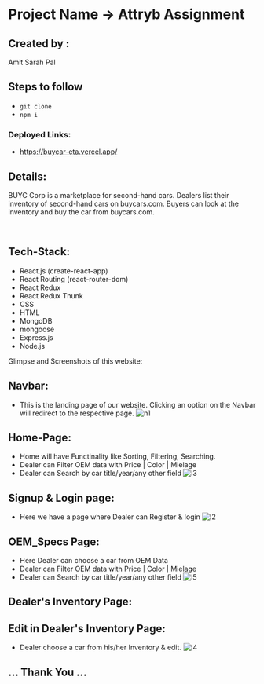 # Project Name ->  Attryb Assignment
##  Created by : 
Amit Sarah Pal
 
##  Steps to follow
- `git clone` 
- `npm i`


### Deployed Links:
- https://buycar-eta.vercel.app/
 

## Details:
BUYC Corp is a marketplace for second-hand cars. Dealers list their inventory of second-hand cars on buycars.com. Buyers can look at the inventory and buy the car from buycars.com.

<br />


## Tech-Stack:

- React.js (create-react-app)
- React Routing (react-router-dom)
- React Redux 
- React Redux Thunk
- CSS
- HTML
- MongoDB
- mongoose
- Express.js
- Node.js


Glimpse and Screenshots of this website:

## Navbar:

- This is the landing page of our website. Clicking an option on the Navbar will redirect to the respective page.
![n1](https://github.com/iamitpal/Assignment/assets/109168129/14933b00-f575-4114-9834-fb9af869887a)



## Home-Page:

- Home will have Functinality like Sorting, Filtering, Searching.
- Dealer can Filter OEM data with Price | Color | Mielage
- Dealer can Search by car title/year/any other field
![l3](https://github.com/iamitpal/Assignment/assets/109168129/aad10a4b-05e2-4a71-803f-61d875c60e65)




## Signup & Login page:
- Here we have a page where Dealer can Register & login
![l2](https://github.com/iamitpal/Assignment/assets/109168129/1b54ff7b-e68e-4230-909b-c84abe5ace53)



## OEM_Specs Page:
- Here Dealer can choose a car from OEM Data
- Dealer can Filter OEM data with Price | Color | Mielage
- Dealer can Search by car title/year/any other field
![l5](https://github.com/iamitpal/Assignment/assets/109168129/5d65192b-8786-4ca7-9831-0521f13a8dd3)


## Dealer's Inventory Page:

## Edit in Dealer's Inventory Page:
- Dealer choose a car from his/her Inventory & edit.
![l4](https://github.com/iamitpal/Assignment/assets/109168129/2d9d2c0e-7586-412f-aa05-1350ed97a76d)


## ... Thank You ...
